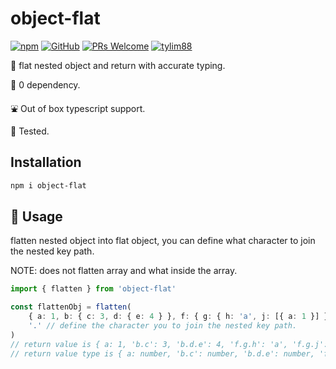 # object-flat

[![npm](https://img.shields.io/npm/v/object-flat)](https://www.npmjs.com/package/object-flat) [![GitHub](https://img.shields.io/github/license/tylim88/object-flat)](https://github.com/tylim88/object-flat/blob/master/LICENSE) [![PRs Welcome](https://img.shields.io/badge/PRs-welcome-brightgreen.svg?style=flat-square)](https://github.com/tylim88/object-flat/pulls) [![tylim88](https://circleci.com/gh/tylim88/object-flat.svg?style=shield)](<[LINK](https://github.com/tylim88/object-flat#object-flat)>)

🐤 flat nested object and return with accurate typing.

🥰 0 dependency.

⛲️ Out of box typescript support.

🦺 Tested.

## Installation

```bash
npm i object-flat
```

## 🎵 Usage

flatten nested object into flat object, you can define what character to join the nested key path.

NOTE: does not flatten array and what inside the array.

```ts
import { flatten } from 'object-flat'

const flattenObj = flatten(
	{ a: 1, b: { c: 3, d: { e: 4 } }, f: { g: { h: 'a', j: [{ a: 1 }] } } }, // object that you want to flat
	'.' // define the character you to join the nested key path.
)
// return value is { a: 1, 'b.c': 3, 'b.d.e': 4, 'f.g.h': 'a', 'f.g.j': [{ a: 1 }]},
// return value type is { a: number, 'b.c': number, 'b.d.e': number, 'f.g.h': string, 'f.g.j': { a: number }[]]}
```
